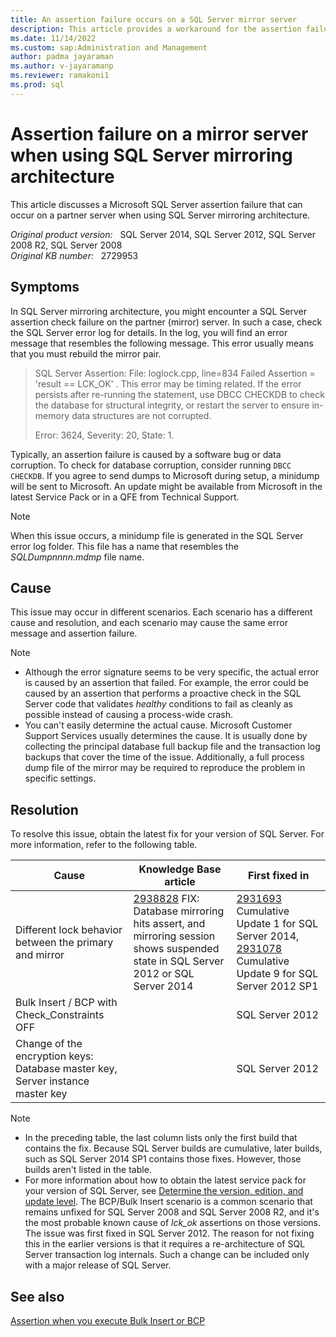 ```yaml
---
title: An assertion failure occurs on a SQL Server mirror server  
description: This article provides a workaround for the assertion failure that can occur on a partner server when using SQL Server mirroring architecture.
ms.date: 11/14/2022
ms.custom: sap:Administration and Management
author: padma jayaraman
ms.author: v-jayaramanp
ms.reviewer: ramakoni1
ms.prod: sql
---
```


# Assertion failure on a mirror server when using SQL Server mirroring architecture

This article discusses a Microsoft SQL Server assertion failure that can occur on a partner server when using SQL Server mirroring architecture.

_Original product version:_ &nbsp; SQL Server 2014, SQL Server 2012, SQL Server 2008 R2, SQL Server 2008  
_Original KB number:_ &nbsp; 2729953

## Symptoms

In SQL Server mirroring architecture, you might encounter a SQL Server assertion check failure on the partner (mirror) server. In such a case, check the SQL Server error log for details. In the log, you will find an error message that resembles the following message. This error usually means that you must rebuild the mirror pair.

> SQL Server Assertion: File: loglock.cpp, line=834 Failed Assertion = 'result == LCK_OK' . This error may be timing related. If the error persists after re-running the statement, use DBCC CHECKDB to check the database for structural integrity, or restart the server to ensure in-memory data structures are not corrupted.
>
> Error: 3624, Severity: 20, State: 1.

Typically, an assertion failure is caused by a software bug or data corruption. To check for database corruption, consider running `DBCC CHECKDB`. If you agree to send dumps to Microsoft during setup, a minidump will be sent to Microsoft. An update might be available from Microsoft in the latest Service Pack or in a QFE from Technical Support.

> [!NOTE]
> When this issue occurs, a minidump file is generated in the SQL Server error log folder. This file has a name that resembles the *SQLDumpnnnn.mdmp* file name.

## Cause

This issue may occur in different scenarios. Each scenario has a different cause and resolution, and each scenario may cause the same error message and assertion failure.

> [!NOTE]
>
> - Although the error signature seems to be very specific, the actual error is caused by an assertion that failed. For example, the error could be caused by an assertion that performs a proactive check in the SQL Server code that validates *healthy* conditions to fail as cleanly as possible instead of causing a process-wide crash.
> - You can't easily determine the actual cause. Microsoft Customer Support Services usually determines the cause. It is usually done by collecting the principal database full backup file and the transaction log backups that cover the time of the issue. Additionally, a full process dump file of the mirror may be required to reproduce the problem in specific settings.

## Resolution

To resolve this issue, obtain the latest fix for your version of SQL Server. For more information, refer to the following table.

|Cause  |Knowledge Base article  |First fixed in  |
|---------|---------|---------|
|Different lock behavior between the primary and mirror     |  [2938828](https://support.microsoft.com/topic/kb2938828-fix-database-mirroring-hits-assert-and-mirroring-session-shows-suspended-state-in-sql-server-2012-or-sql-server-2014-dbadfab5-6679-6cb1-850b-40e9447fc4a3) FIX: Database mirroring hits assert, and mirroring session shows suspended state in SQL Server 2012 or SQL Server 2014       |   [2931693](https://support.microsoft.com/topic/kb2931693-cumulative-update-1-for-sql-server-2014-35643fd4-5930-2a14-9afd-5076b35abcf4) Cumulative Update 1 for SQL Server 2014, [2931078](https://support.microsoft.com/topic/kb2931078-cumulative-update-package-9-for-sql-server-2012-service-pack-1-b46a592f-77c0-5b1e-292a-333f787adf9c) Cumulative Update 9 for SQL Server 2012 SP1      |
|Bulk Insert / BCP with Check_Constraints OFF     |         |   SQL Server 2012      |
|Change of the encryption keys: Database master key, Server instance master key   |         |   SQL Server 2012      |

> [!NOTE]
> - In the preceding table, the last column lists only the first build that contains the fix. Because SQL Server builds are cumulative, later builds, such as SQL Server 2014 SP1 contains those fixes. However, those builds aren't listed in the table.
> - For more information about how to obtain the latest service pack for your version of SQL Server, see [Determine the version, edition, and update level](../general/determine-version-edition-update-level.md).
The BCP/Bulk Insert scenario is a common scenario that remains unfixed for SQL Server 2008 and SQL Server 2008 R2, and it's the most probable known cause of *lck_ok* assertions on those versions. The issue was first fixed in SQL Server 2012. The reason for not fixing this in the earlier versions is that it requires a re-architecture of SQL Server transaction log internals. Such a change can be included only with a major release of SQL Server.

## See also

[Assertion when you execute Bulk Insert or BCP](assertion-execute-bulk-insert-bcp.md)
